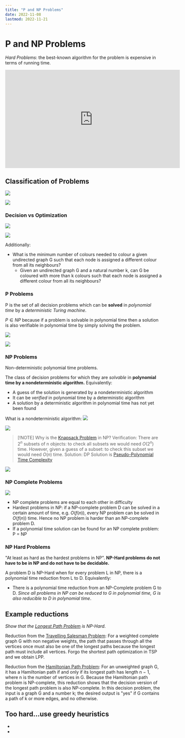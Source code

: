 ```yaml
---
title: "P and NP Problems"
date: 2022-11-08
lastmod: 2022-11-21
---
```

# P and NP Problems
_Hard Problems_: the best-known algorithm for the problem is expensive in terms of running time.
<iframe width="560" height="315" src="https://www.youtube.com/embed/eHZifpgyH_4" title="YouTube video player" frameborder="0" allow="accelerometer; autoplay; clipboard-write; encrypted-media; gyroscope; picture-in-picture" allowfullscreen></iframe>

## Classification of Problems
![](https://i.imgur.com/WYRjqTz.png)

![](https://i.imgur.com/9s7ZAIm.png)

### Decision vs Optimization
![](https://i.imgur.com/AJKdFgY.png)

![](https://i.imgur.com/pndAEOL.png)

Additionally:
- What is the minimum number of colours needed to colour a given undirected graph G such that each node is assigned a different colour from all its neighbours?
	- Given an undirected graph G and a natural number k, can G be coloured with more than k colours such that each node is assigned a different colour from all its neighbours?

### P Problems
P is the set of all decision problems which can be **solved** in _polynomial time_ by a _deterministic Turing machine_. 

$P\in NP$ because if a problem is solvable in polynomial time then a solution is also verifiable in polynomial time by simply solving the problem.

![](https://i.imgur.com/O6SIZkD.png)

![](https://i.imgur.com/iWsqJ99.png)


### NP Problems
Non-deterministic polynomial time problems.

The class of decision problems for which they are _solvable_ in __polynomial time by a  nondeterministic algorithm.__ Equivalently:
- A guess of the solution is generated by a nondeterministic algorithm
- It can be _verified_ in polynomial time by a deterministic algorithm
- A solution by a deterministic algorithm in polynomial time has not yet been found

What is a nondeterministic algorithm: ![](https://i.imgur.com/jqsNr81.png)

![](https://i.imgur.com/Sc32KDc.png)

> [!NOTE] Why is the [Knapsack Problem](Notes/Knapsack%20Problem.md) in NP?
> Verification:
> There are $2^n$ subsets of n objects: to check all subsets we would need $O(2^n)$ time.
> However, given a guess of a subset: to check this subset we would need $O(n)$ time.
> Solution:
> DP Solution is [Pseudo-Polynomial Time Complexity](Notes/Pseudo-Polynomial%20Time%20Complexity.md)

![](https://i.imgur.com/qK3LtxT.png)


### NP Complete Problems
![](https://i.imgur.com/ikXAvIN.png)

- NP complete problems are equal to each other in difficulty
- Hardest problems in NP: if a NP-complete problem D can be solved in a certain amount of time, e.g. $O(f(n))$, every NP problem can be solved in $O(f(n))$ time. Hence no NP problem is harder than an NP-complete problem D.
- If a polynomial time solution can be found for an NP complete problem: P = NP
### NP Hard Problems
"At least as hard as the hardest problems in NP".
__NP-Hard problems do not have to be in NP and do not have to be decidable.__

A problem D is NP-Hard when for every problem L in NP, there is a polynomial time reduction from L to D. Equivalently:
- There is a polynomial time reduction from an NP-Complete problem G to D. _Since all problems in NP can be reduced to G in polynomial time, G is also reducible to D in polynomial time_.

## Example reductions
_Show that the [Longest Path Problem](Notes/Longest%20Path%20Problem.md) is NP-Hard_.

Reduction from the [Travelling Salesman Problem](Notes/Travelling%20Salesman%20Problem.md): For a weighted complete graph G with non negative weights, the path that passes through all the vertices once must also be one of the longest paths because the longest path must include all vertices. Forgo the shortest path optimization in TSP and we obtain LPP.

Reduction from the [Hamiltonian Path Problem](Hamiltonian%20Path%20Problem): For an unweighted graph G, it has a Hamiltonian path if and only if its longest path has length n − 1, where n is the number of vertices in G. Because the Hamiltonian path problem is NP-complete, this reduction shows that the decision version of the longest path problem is also NP-complete. In this decision problem, the input is a graph G and a number k; the desired output is "yes" if G contains a path of k or more edges, and no otherwise.

## Too hard...use greedy heuristics
- [](Notes/Knapsack%20Problem.md#Greedy%20Heuristics)
- [](Notes/Travelling%20Salesman%20Problem.md#Greedy%20Heuristics)
